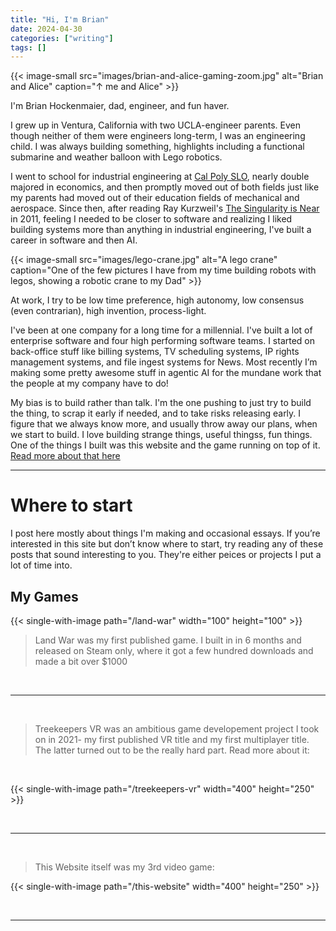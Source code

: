 ```yaml
---
title: "Hi, I'm Brian"
date: 2024-04-30
categories: ["writing"]
tags: []
---
```


{{< image-small
src="images/brian-and-alice-gaming-zoom.jpg"
alt="Brian and Alice"
caption="↑ me and Alice" >}}

I'm Brian Hockenmaier, dad, engineer, and fun haver.

I grew up in Ventura, California with two UCLA-engineer parents. Even though neither of them were engineers long-term, I was an engineering child. I was always building something, highlights including a functional submarine and weather balloon with Lego robotics.

I went to school for industrial engineering at [Cal Poly SLO](https://www.calpoly.edu/), nearly double majored in economics, and then promptly moved out of both fields just like my parents had moved out of their education fields of mechanical and aerospace. Since then, after reading Ray Kurzweil's [The Singularity is Near](https://en.m.wikipedia.org/wiki/The_Singularity_Is_Near) in 2011, feeling I needed to be closer to software and realizing I liked building systems more than anything in industrial engineering, I've built a career in software and then AI.

{{< image-small
src="images/lego-crane.jpg"
alt="A lego crane"
caption="One of the few pictures I have from my time building robots with legos, showing a robotic crane to my Dad" >}}

At work, I try to be low time preference, high autonomy, low consensus (even contrarian), high invention, process-light.

I've been at one company for a long time for a millennial. I've built a lot of enterprise software and four high performing software teams. I started on back-office stuff like billing systems, TV scheduling systems, IP rights management systems, and file ingest systems for News. Most recently I’m making some pretty awesome stuff in agentic AI for the mundane work that the people at my company have to do!

My bias is to build rather than talk. I'm the one pushing to just try to build the thing, to scrap it early if needed, and to take risks releasing early. I figure that we always know more, and usually throw away our plans, when we start to build. I love building strange things, useful thingss, fun things. One of the things I built was this website and the game running on top of it. [Read more about that here](/this-website)

---

# Where to start

I post here mostly about things I'm making and occasional essays. If you’re interested in this site but don’t know where to start, try reading any of these posts that sound interesting to you. They're either peices or projects I put a lot of time into.

## My Games

{{< single-with-image path="/land-war" width="100" height="100" >}}

> Land War was my first published game. I built in in 6 months and released on Steam only, where it got a few hundred downloads and made a bit over $1000

&nbsp;

---

&nbsp;

> Treekeepers VR was an ambitious game developement project I took on in 2021- my first published VR title and my first multiplayer title. The latter turned out to be the really hard part. Read more about it:

&nbsp;

{{< single-with-image path="/treekeepers-vr" width="400" height="250" >}}

&nbsp;

---

&nbsp;

> This Website itself was my 3rd video game:

{{< single-with-image path="/this-website" width="400" height="250" >}}

&nbsp;

---

&nbsp;
